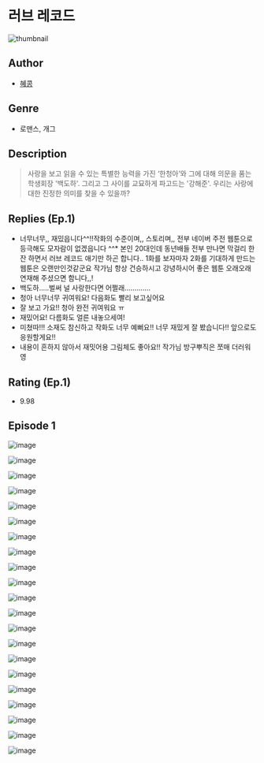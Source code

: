 # 러브 레코드
![thumbnail](https://image-comic.pstatic.net/user_contents_data/challenge_comic/2023/05/25/upload_3473231228044718391_480x623.jpeg)

## Author
- [혜콩](https://comic.naver.com/artistTitle?id=367154)

## Genre
- 로맨스, 개그

## Description
> 사랑을 보고 읽을 수 있는 특별한 능력을 가진 ‘한청아’와 그에 대해 의문을 품는 학생회장 '백도하'. 그리고 그 사이를 교묘하게 파고드는 '강해준'. 우리는 사랑에 대한 진정한 의미를 찾을 수 있을까?

## Replies (Ep.1)
- 너무너무,, 재밌읍니다^^!!작화의 수준이며,, 스토리며,, 전부 네이버 주전 웹툰으로 등극해도 모자람이 없겠읍니다 ^^* 본인 20대인데 동년배들 전부 만나면 막걸리 한잔 하면서 러브 레코드 애기만 하곤 합니다.. 1화를 보자마자 2화를 기대하게 만드는 웹툰은 오랜만인것같군요 작가님 항상 건승하시고 강녕하시어 좋은 웹툰 오래오래 연재해 주셨으면 함니다,,!
- 백도하.....벌써 널 사랑한다면 어쩔래.............
- 청아 너무너무 귀여워요! 다음화도 빨리 보고싶어요
- 잘 보고 가요!! 청아 완전 귀여워요 ㅠ
- 재밌어요! 다름화도 얼른 내놓으세여!
- 미쳤따!!! 소재도 참신하고 작화도 너무 예뻐요!! 너무 재밌게 잘 봤습니다!! 앞으로도 응원할게요!!
- 내용이 흔하지 않아서 재밋어용 그림체도 좋아요!! 작가님 방구뿌직은 쪼매 더러워영

## Rating (Ep.1)
- 9.98

## Episode 1
![image](https://image-comic.pstatic.net/user_contents_data/challenge_comic/2023/05/25/367154/upload_7234247982858712933.jpeg)

![image](https://image-comic.pstatic.net/user_contents_data/challenge_comic/2023/05/25/367154/upload_7076393281155249200.jpeg)

![image](https://image-comic.pstatic.net/user_contents_data/challenge_comic/2023/05/25/367154/upload_7291387587761025329.jpeg)

![image](https://image-comic.pstatic.net/user_contents_data/challenge_comic/2023/05/25/367154/upload_3559360362496156983.jpeg)

![image](https://image-comic.pstatic.net/user_contents_data/challenge_comic/2023/05/25/367154/upload_7004558011753980514.jpeg)

![image](https://image-comic.pstatic.net/user_contents_data/challenge_comic/2023/05/25/367154/upload_7305508624256939060.jpeg)

![image](https://image-comic.pstatic.net/user_contents_data/challenge_comic/2023/05/25/367154/upload_7221018651202435385.jpeg)

![image](https://image-comic.pstatic.net/user_contents_data/challenge_comic/2023/05/25/367154/upload_3703422580807907126.jpeg)

![image](https://image-comic.pstatic.net/user_contents_data/challenge_comic/2023/05/25/367154/upload_7305795394942285365.jpeg)

![image](https://image-comic.pstatic.net/user_contents_data/challenge_comic/2023/05/25/367154/upload_7221298123851774049.jpeg)

![image](https://image-comic.pstatic.net/user_contents_data/challenge_comic/2023/05/25/367154/upload_3905854745405908273.jpeg)

![image](https://image-comic.pstatic.net/user_contents_data/challenge_comic/2023/05/25/367154/upload_7161113070091264823.jpeg)

![image](https://image-comic.pstatic.net/user_contents_data/challenge_comic/2023/05/25/367154/upload_3691043170767352633.jpeg)

![image](https://image-comic.pstatic.net/user_contents_data/challenge_comic/2023/05/25/367154/upload_7221349611916898609.jpeg)

![image](https://image-comic.pstatic.net/user_contents_data/challenge_comic/2023/05/25/367154/upload_3472947360079963443.jpeg)

![image](https://image-comic.pstatic.net/user_contents_data/challenge_comic/2023/05/25/367154/upload_3472328330671305780.jpeg)

![image](https://image-comic.pstatic.net/user_contents_data/challenge_comic/2023/05/25/367154/upload_7005683684077875554.jpeg)

![image](https://image-comic.pstatic.net/user_contents_data/challenge_comic/2023/05/25/367154/upload_3846412058760733492.jpeg)

![image](https://image-comic.pstatic.net/user_contents_data/challenge_comic/2023/05/25/367154/upload_3763149337428779363.jpeg)

![image](https://image-comic.pstatic.net/user_contents_data/challenge_comic/2023/05/25/367154/upload_3978192933935801656.jpeg)

![image](https://image-comic.pstatic.net/user_contents_data/challenge_comic/2023/05/25/367154/upload_3688505489323667506.jpeg)
